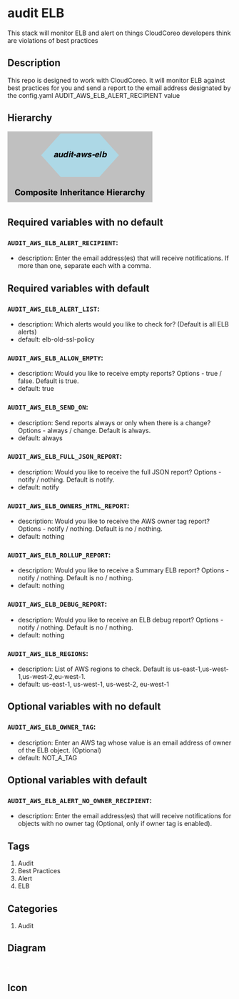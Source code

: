 audit ELB
============================
This stack will monitor ELB and alert on things CloudCoreo developers think are violations of best practices


## Description
This repo is designed to work with CloudCoreo. It will monitor ELB against best practices for you and send a report to the email address designated by the config.yaml AUDIT&#95;AWS&#95;ELB&#95;ALERT&#95;RECIPIENT value


## Hierarchy
![composite inheritance hierarchy](https://raw.githubusercontent.com/CloudCoreo/audit-aws-elb/master/images/hierarchy.png "composite inheritance hierarchy")



## Required variables with no default

### `AUDIT_AWS_ELB_ALERT_RECIPIENT`:
  * description: Enter the email address(es) that will receive notifications. If more than one, separate each with a comma.


## Required variables with default

### `AUDIT_AWS_ELB_ALERT_LIST`:
  * description: Which alerts would you like to check for? (Default is all ELB alerts)
  * default: elb-old-ssl-policy

### `AUDIT_AWS_ELB_ALLOW_EMPTY`:
  * description: Would you like to receive empty reports? Options - true / false. Default is true.
  * default: true

### `AUDIT_AWS_ELB_SEND_ON`:
  * description: Send reports always or only when there is a change? Options - always / change. Default is always.
  * default: always

### `AUDIT_AWS_ELB_FULL_JSON_REPORT`:
  * description: Would you like to receive the full JSON report? Options - notify / nothing. Default is notify.
  * default: notify

### `AUDIT_AWS_ELB_OWNERS_HTML_REPORT`:
  * description: Would you like to receive the AWS owner tag report? Options - notify / nothing. Default is no / nothing.
  * default: nothing

### `AUDIT_AWS_ELB_ROLLUP_REPORT`:
  * description: Would you like to receive a Summary ELB report? Options - notify / nothing. Default is no / nothing.
  * default: nothing

### `AUDIT_AWS_ELB_DEBUG_REPORT`:
  * description: Would you like to receive an ELB debug report? Options - notify / nothing. Default is no / nothing.
  * default: nothing

### `AUDIT_AWS_ELB_REGIONS`:
  * description: List of AWS regions to check. Default is us-east-1,us-west-1,us-west-2,eu-west-1.
  * default: us-east-1, us-west-1, us-west-2, eu-west-1


## Optional variables with no default

### `AUDIT_AWS_ELB_OWNER_TAG`:
  * description: Enter an AWS tag whose value is an email address of owner of the ELB object. (Optional)
  * default: NOT_A_TAG


## Optional variables with default

### `AUDIT_AWS_ELB_ALERT_NO_OWNER_RECIPIENT`:
  * description: Enter the email address(es) that will receive notifications for objects with no owner tag (Optional, only if owner tag is enabled).

## Tags
1. Audit
1. Best Practices
1. Alert
1. ELB

## Categories
1. Audit



## Diagram
![diagram](https://raw.githubusercontent.com/CloudCoreo/audit-aws-elb/master/images/diagram.png "diagram")


## Icon


